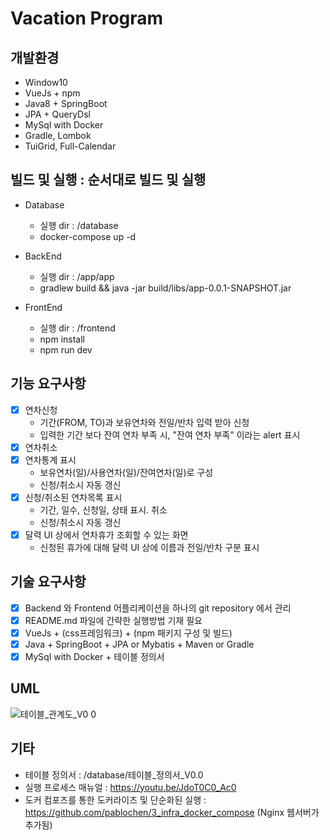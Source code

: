 # Vacation Program 

## 개발환경
- Window10
- VueJs + npm
- Java8 +  SpringBoot
- JPA +  QueryDsl
- MySql with Docker
- Gradle, Lombok
- TuiGrid, Full-Calendar

## 빌드 및 실행 : 순서대로 빌드 및 실행
- Database
  - 실행 dir : /database
  - docker-compose up -d

- BackEnd
  - 실행 dir : /app/app
  - gradlew build && java -jar build/libs/app-0.0.1-SNAPSHOT.jar

- FrontEnd 
  - 실행 dir : /frontend
  - npm install
  - npm run dev

## 기능 요구사항
  - [x] 연차신청
    - 기간(FROM, TO)과 보유연차와 전일/반차 입력 받아 신청
    - 입력한 기간 보다 잔여 연차 부족 시, "잔여 연차 부족" 이라는 alert 표시
  - [x] 연차취소
  - [x] 연차통계 표시
    - 보유연차(일)/사용연차(일)/잔여연차(일)로 구성
    - 신청/취소시 자동 갱신
  - [x] 신청/취소된 연차목록 표시
    - 기간, 일수, 신청일, 상태 표시. 취소
    - 신청/취소시 자동 갱신
  - [x] 달력 UI 상에서 연차휴가 조회할 수 있는 화면
    - 신청된 휴가에 대해 달력 UI 상에 이름과 전일/반차 구분 표시


## 기술 요구사항
  - [x] Backend 와 Frontend 어플리케이션을 하나의 git repository 에서 관리
  - [x] README.md 파일에 간략한 실행방법 기재 필요
  - [x] VueJs + (css프레임워크) + (npm 패키지 구성 및 빌드)
  - [x] Java + SpringBoot + JPA or Mybatis + Maven or Gradle
  - [x] MySql with Docker + 테이블 정의서

## UML
![테이블_관계도_V0 0](https://user-images.githubusercontent.com/20297475/106726703-0a3a3080-664e-11eb-8ceb-38ca9bad0783.jpg)

## 기타 
  - 테이블 정의서 : /database/테이블_정의서_V0.0
  - 실행 프로세스 매뉴얼 : https://youtu.be/JdoT0C0_Ac0
  - 도커 컴포즈를 통한 도커라이즈 및 단순화된 실행 : https://github.com/pablochen/3_infra_docker_compose
     (Nginx 웹서버가 추가됨)
